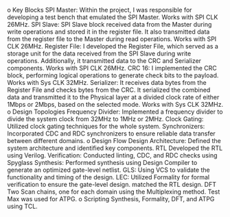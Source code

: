 o Key Blocks
SPI Master: Within the project, I was responsible for developing a test bench that emulated the SPI Master. Works with SPI CLK 26MHz.
SPI Slave: SPI Slave block received data from the Master during write operations and stored it in the register file. It also transmitted data from the register file to the Master during read operations. Works with SPI CLK 26MHz.
Register File: I developed the Register File, which served as a storage unit for the data received from the SPI Slave during write operations. Additionally, it transmitted data to the CRC and Serializer components. Works with SPI CLK 26MHz.
CRC 16: I implemented the CRC block, performing logical operations to generate check bits to the payload. Works with Sys CLK 32MHz.
Serializer: It receives data bytes from the Register File and checks bytes from the CRC. It serialized the combined data and transmitted it to the Physical layer at a divided clock rate of either 1Mbps or 2Mbps, based on the selected mode. Works with Sys CLK 32MHz.
o Design Topologies
Frequency Divider: Implemented a frequency divider to divide the system clock from 32MHz to 1MHz or 2MHz.
Clock Gating: Utilized clock gating techniques for the whole system.
Synchronizers: Incorporated CDC and RDC synchronizers to ensure reliable data transfer between different domains.
o Design Flow
Design Architecture: Defined the system architecture and identified key components.
RTL Developed the RTL using Verilog.
Verification: Conducted linting, CDC, and RDC checks using Spyglass
Synthesis: Performed synthesis using Design Compiler to generate an optimized gate-level netlist.
GLS: Using VCS to validate the functionality and timing of the design.
LEC: Utilized Formality for formal verification to ensure the gate-level design. matched the RTL design.
DFT Two Scan chains, one for each domain using the Multiplexing method.
Test Max was used for ATPG.
o Scripting
Synthesis, Formality, DFT, and ATPG using TCL.
